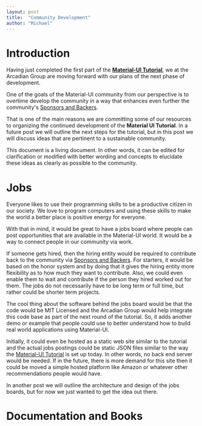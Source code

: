 ```yaml
---
layout: post
title:  "Community Development"
author: "Michael"
---
```


# Introduction

Having just completed the first part of the
**[Material-UI Tutorial](https://stormasm.github.io/mui-tutorial/)**,
we at the Arcadian Group are moving forward with our plans of
the next phase of development.

One of the goals of the Material-UI community from our perspective
is to overtime develop the community in a way that enhances even
further the community's
[Sponsors and Backers](https://material-ui.com/discover-more/backers/).

That is one of the main reasons we are committing some of our resources
to organizing the continued development of the **Material UI Tutorial**.
In a future post we will outline the next steps for the tutorial, but
in this post we will discuss ideas that are pertinent to a sustainable
community.

This document is a living document.  In other words, it can be edited for clarification or modified with better wording and concepts to elucidate these ideas as clearly as possible to the community.

# Jobs

Everyone likes to use their programming skills to be a productive citizen in our society.  We love to program computers and using these skills to make the world a better place is positive energy for everyone.

With that in mind, it would be great to have a jobs board where people can post opportunities that are available in the Material-UI world.  It would be a way to connect people in our community via work.

If someone gets hired, then the hiring entity would be required to contribute back to the community via
[Sponsors and Backers](https://material-ui.com/discover-more/backers/).
For starters, it would be based on the honor system and by doing that
it gives the hiring entity more flexibility as to how much they want to contribute.  Also, we could even enable them to wait and contribute if the person they hired worked out for them.  The jobs do not necessarily have to be long term or full time, but rather could be shorter term projects.

The cool thing about the software behind the jobs board would be that the code would be MIT Licensed and the Arcadian Group would help integrate this code base as part of the next round of the tutorial.  So, it adds another demo or example that people could use to better understand how to build real world applications using Material-UI.

Initially, it could even be hosted as a static web site similar to the  tutorial and the actual jobs postings could be static JSON files similar to the way the
[Material-UI Tutorial](https://stormasm.github.io/mui-tutorial/) is set up today.  In other words, no back end server would be needed.  If in the future, there is more demand for this site then it could be moved a simple hosted platform like Amazon or whatever other recommendations people would have.

In another post we will outline the architecture and design of the jobs boards, but for now we just wanted to get the idea out there.

# Documentation and Books
